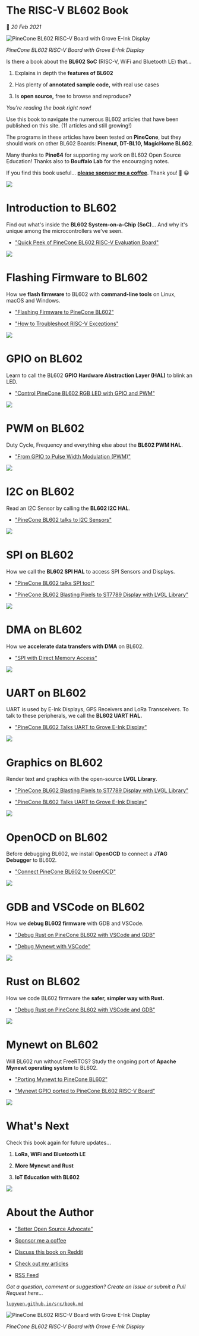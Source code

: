 # The RISC-V BL602 Book

📝 _20 Feb 2021_

![PineCone BL602 RISC-V Board with Grove E-Ink Display](https://lupyuen.github.io/images/book-title.jpg)

_PineCone BL602 RISC-V Board with Grove E-Ink Display_

Is there a book about the __BL602 SoC__ (RISC-V, WiFi and Bluetooth LE) that...

1.  Explains in depth the __features of BL602__

1.  Has plenty of __annotated sample code,__ with real use cases

1.  Is __open source,__ free to browse and reproduce?

_You're reading the book right now!_

Use this book to navigate the numerous BL602 articles that have been published on this site. (11 articles and still growing!)

The programs in these articles have been tested on __PineCone__, but they should work on other BL602 Boards: __Pinenut, DT-BL10, MagicHome BL602__.

Many thanks to __Pine64__ for supporting my work on BL602 Open Source Education! Thanks also to __Bouffalo Lab__ for the encouraging notes.

If you find this book useful... [__please sponsor me a coffee__](https://github.com/sponsors/lupyuen). Thank you! 🙏 😀

![](https://lupyuen.github.io/images/book-pinecone.jpg)

# Introduction to BL602

Find out what's inside the __BL602 System-on-a-Chip (SoC)__... And why it's unique among the microcontrollers we've seen.

-   ["Quick Peek of PineCone BL602 RISC-V Evaluation Board"](https://lupyuen.github.io/articles/pinecone)

![](https://lupyuen.github.io/images/book-flash.jpg)

# Flashing Firmware to BL602

How we __flash firmware__ to BL602 with __command-line tools__ on Linux, macOS and Windows.

-   ["Flashing Firmware to PineCone BL602"](https://lupyuen.github.io/articles/flash)

-   ["How to Troubleshoot RISC-V Exceptions"](https://lupyuen.github.io/articles/i2c#appendix-how-to-troubleshoot-risc-v-exceptions)

![](https://lupyuen.github.io/images/book-led.jpg)

# GPIO on BL602

Learn to call the BL602 __GPIO Hardware Abstraction Layer (HAL)__ to blink an LED.

-   ["Control PineCone BL602 RGB LED with GPIO and PWM"](https://lupyuen.github.io/articles/led)

![](https://lupyuen.github.io/images/book-pwm.jpg)

# PWM on BL602

Duty Cycle, Frequency and everything else about the __BL602 PWM HAL__.

-   ["From GPIO to Pulse Width Modulation (PWM)"](https://lupyuen.github.io/articles/led#from-gpio-to-pulse-width-modulation-pwm)

![](https://lupyuen.github.io/images/book-i2c.jpg)

# I2C on BL602

Read an I2C Sensor by calling the __BL602 I2C HAL__.

-   ["PineCone BL602 talks to I2C Sensors"](https://lupyuen.github.io/articles/i2c)

![](https://lupyuen.github.io/images/book-spi.jpg)

# SPI on BL602

How we call the __BL602 SPI HAL__ to access SPI Sensors and Displays.

-   ["PineCone BL602 talks SPI too!"](https://lupyuen.github.io/articles/spi)

-   ["PineCone BL602 Blasting Pixels to ST7789 Display with LVGL Library"](https://lupyuen.github.io/articles/display)

![](https://lupyuen.github.io/images/book-dma.jpg)

# DMA on BL602

How we __accelerate data transfers with DMA__ on BL602.

-   ["SPI with Direct Memory Access"](https://lupyuen.github.io/articles/spi#spi-with-direct-memory-access)

![](https://lupyuen.github.io/images/book-uart.jpg)

# UART on BL602

UART is used by E-Ink Displays, GPS Receivers and LoRa Transceivers. To talk to these peripherals, we call the __BL602 UART HAL.__

-   ["PineCone BL602 Talks UART to Grove E-Ink Display"](https://lupyuen.github.io/articles/uart)

![](https://lupyuen.github.io/images/book-display.jpg)

# Graphics on BL602

Render text and graphics with the open-source __LVGL Library__.

-   ["PineCone BL602 Blasting Pixels to ST7789 Display with LVGL Library"](https://lupyuen.github.io/articles/display)

-   ["PineCone BL602 Talks UART to Grove E-Ink Display"](https://lupyuen.github.io/articles/uart)

![](https://lupyuen.github.io/images/book-openocd.jpg)

# OpenOCD on BL602

Before debugging BL602, we install __OpenOCD__ to connect a __JTAG Debugger__ to BL602.

-   ["Connect PineCone BL602 to OpenOCD"](https://lupyuen.github.io/articles/openocd)

![](https://lupyuen.github.io/images/book-debug.jpg)

# GDB and VSCode on BL602

How we __debug BL602 firmware__ with GDB and VSCode.

-   ["Debug Rust on PineCone BL602 with VSCode and GDB"](https://lupyuen.github.io/articles/debug)

-   ["Debug Mynewt with VSCode"](https://lupyuen.github.io/articles/mynewt#debug-firmware-with-vscode)

![](https://lupyuen.github.io/images/book-rust.jpg)

# Rust on BL602

How we code BL602 firmware the __safer, simpler way with Rust.__

-   ["Debug Rust on PineCone BL602 with VSCode and GDB"](https://lupyuen.github.io/articles/debug)

![](https://lupyuen.github.io/images/book-mynewt.jpg)

# Mynewt on BL602

Will BL602 run without FreeRTOS? Study the ongoing port of __Apache Mynewt operating system__ to BL602.

-   ["Porting Mynewt to PineCone BL602"](https://lupyuen.github.io/articles/mynewt)

-   ["Mynewt GPIO ported to PineCone BL602 RISC-V Board"](https://lupyuen.github.io/articles/gpio)

![](https://lupyuen.github.io/images/book-next.jpg)

# What's Next

Check this book again for future updates...

1. __LoRa, WiFi and Bluetooth LE__

1. __More Mynewt and Rust__

1. __IoT Education with BL602__

![](https://lupyuen.github.io/images/book-advocate.jpg)

# About the Author

-   ["Better Open Source Advocate"](https://lupyuen.github.io/articles/advocate)

-   [Sponsor me a coffee](https://github.com/sponsors/lupyuen)

-   [Discuss this book on Reddit](https://www.reddit.com/r/RISCV/comments/lnumsv/the_riscv_bl602_book/?utm_source=share&utm_medium=web2x&context=3)

-   [Check out my articles](https://lupyuen.github.io)

-   [RSS Feed](https://lupyuen.github.io/rss.xml)

_Got a question, comment or suggestion? Create an Issue or submit a Pull Request here..._

[`lupyuen.github.io/src/book.md`](https://github.com/lupyuen/lupyuen.github.io/blob/master/src/book.md)

![PineCone BL602 RISC-V Board with Grove E-Ink Display](https://lupyuen.github.io/images/book-title3.jpg)

_PineCone BL602 RISC-V Board with Grove E-Ink Display_
